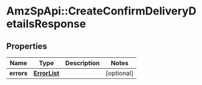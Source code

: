 # AmzSpApi::CreateConfirmDeliveryDetailsResponse

## Properties
Name | Type | Description | Notes
------------ | ------------- | ------------- | -------------
**errors** | [**ErrorList**](ErrorList.md) |  | [optional] 

